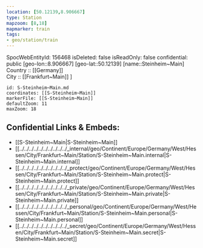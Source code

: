 ```yaml
---
location: [50.12139,8.906667] 
type: Station 
mapzoom: [8,18] 
mapmarker: train 
tags:
- geo/station/train
---
```

SpocWebEntityId: 156468
isDeleted: false
isReadOnly: false
confidential: public
[geo-lon::8.906667] 
[geo-lat::50.12139] 
[name::Steinheim~Main] 
Country :: [[Germany]]  
City :: [[Frankfurt~Main]] ] 


```leaflet
id: S-Steinheim~Main.md
coordinates: [[S-Steinheim~Main]] 
markerFile: [[S-Steinheim~Main]] 
defaultZoom: 11 
maxZoom: 18
```


## Confidential Links & Embeds: 
- [[S-Steinheim~Main|S-Steinheim~Main]] 
- [[../../../../../../../../../../_internal/geo/Continent/Europe/Germany/West/Hessen/City/Frankfurt~Main/Station/S-Steinheim~Main.internal|S-Steinheim~Main.internal]] 
- [[../../../../../../../../../../_protect/geo/Continent/Europe/Germany/West/Hessen/City/Frankfurt~Main/Station/S-Steinheim~Main.protect|S-Steinheim~Main.protect]] 
- [[../../../../../../../../../../_private/geo/Continent/Europe/Germany/West/Hessen/City/Frankfurt~Main/Station/S-Steinheim~Main.private|S-Steinheim~Main.private]] 
- [[../../../../../../../../../../_personal/geo/Continent/Europe/Germany/West/Hessen/City/Frankfurt~Main/Station/S-Steinheim~Main.personal|S-Steinheim~Main.personal]] 
- [[../../../../../../../../../../_secret/geo/Continent/Europe/Germany/West/Hessen/City/Frankfurt~Main/Station/S-Steinheim~Main.secret|S-Steinheim~Main.secret]] 
